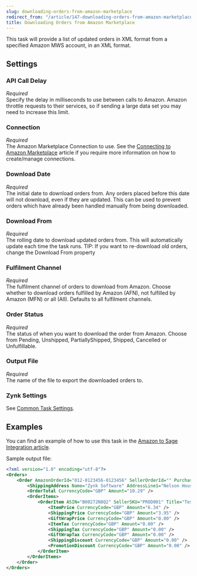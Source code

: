 ```yaml
---
slug: downloading-orders-from-amazon-marketplace
redirect_from: "/article/147-downloading-orders-from-amazon-marketplace"
title: Downloading Orders from Amazon Marketplace
---
```

This task will provide a list of updated orders in XML format from a specified Amazon MWS account, in an XML format.

## Settings
### API Call Delay
_Required_  
Specify the delay in milliseconds to use between calls to Amazon. Amazon throttle requests to their services, so if sending a large data set you may need to increase this limit.

### Connection
_Required_  
The Amazon Marketplace Connection to use. See the [Connecting to Amazon Marketplace](connecting-to-amazon-marketplace) article if you require more information on how to create/manage connections.

### Download Date
_Required_  
The initial date to download orders from. Any orders placed before this date will not download, even if they are updated. This can be used to prevent orders which have already been handled manually from being downloaded.

### Download From
_Required_  
The rolling date to download updated orders from. This will automatically update each time the task runs. TIP: If you want to re-download old orders, change the Download From property

### Fulfilment Channel
_Required_  
The fulfilment channel of orders to download from Amazon. Choose whether to download orders fulfilled by Amazon (AFN), not fulfilled by Amazon (MFN) or all (All).
Defaults to all fulfilment channels.

### Order Status
_Required_  
The status of when you want to download the order from Amazon. Choose from Pending, Unshipped, PartiallyShipped, Shipped, Cancelled or Unfulfillable.

### Output File
_Required_  
The name of the file to export the downloaded orders to.

### Zynk Settings
See [Common Task Settings](common-task-settings).

## Examples
You can find an example of how to use this task in the [Amazon to Sage Integration article](amazon-to-sage-integration).

Sample output file:
```xml
<?xml version="1.0" encoding="utf-8"?>
<Orders>
	<Order AmazonOrderId="012-0123456-0123456" SellerOrderId="" PurchaseDate="03/04/2014 10:30:55" LastUpdateDate="03/04/2014 11:01:13" OrderStatus="Unshipped" FulfillmentChannel="MFN" SalesChannel="Amazon.co.uk" OrderChannel="" ShipServiceLevel="Std UK Dom" NumberOfItemsShipped="0" NumberOfItemsUnshipped="1">
		<ShippingAddress Name="Zynk Software" AddressLine1="Nelson House" AddressLine2="Fleming Business Centre" AddressLine3="Jesmond" City="Newcastle" County="" District="" StateOrRegion="England" PostalCode="NE2 3AE" CountryCode="GB" Phone="0845 123 2920" />
		<OrderTotal CurrencyCode="GBP" Amount="10.29" />
		<OrderItems>
			<OrderItem ASIN="B00272N8Q2" SellerSKU="PROD001" Title="Test Product" QuantityOrdered="1" QuantityShipped="0" GiftMessageText="">
				<ItemPrice CurrencyCode="GBP" Amount="6.34" />
				<ShippingPrice CurrencyCode="GBP" Amount="3.95" />
				<GiftWrapPrice CurrencyCode="GBP" Amount="0.00" />
				<ItemTax CurrencyCode="GBP" Amount="0.00" />
				<ShippingTax CurrencyCode="GBP" Amount="0.00" />
				<GiftWrapTax CurrencyCode="GBP" Amount="0.00" />
				<ShippingDiscount CurrencyCode="GBP" Amount="0.00" />
				<PromotionDiscount CurrencyCode="GBP" Amount="0.00" />
			</OrderItem>
		</OrderItems>
	</Order>
</Orders>
```